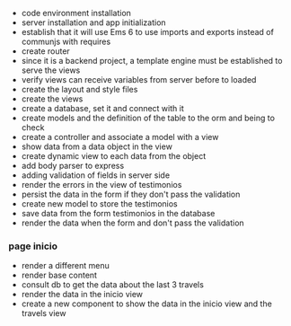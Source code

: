 - code environment installation 
- server installation and app initialization 
- establish that it will use Ems 6 to use imports and exports instead of communjs with requires 
- create router
- since it is a backend project, a template engine must be established to serve the views 
- verify views can receive variables from server before to loaded 
- create the layout and style files
- create the views
- create a database, set it and connect with it 
- create models and the definition of the table to the orm and being to check 
- create a controller and associate a model with a view
- show data from a data object in the view
- create dynamic view to each data from the object 
- add body parser to express
- adding validation of fields in server side
- render the errors in the view of testimonios
- persist the data in the form if they don't pass the validation
- create new model to store the testimonios
- save data from the form testimonios in the database
- render the data when the form and don't pass the validation
### page inicio
- render a different menu 
- render base content
- consult db to get the data about the last 3 travels 
- render the data in the inicio view
- create a new component to show the data in the inicio view and the travels view

